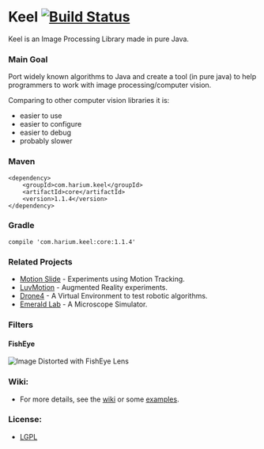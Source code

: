 Keel [![Build Status](https://travis-ci.org/Harium/keel.svg?branch=master)](https://travis-ci.org/Harium/keel)
====

Keel is an Image Processing Library made in pure Java.

### Main Goal
Port widely known algorithms to Java and create a tool (in pure java) to help programmers to work with image processing/computer vision.

Comparing to other computer vision libraries it is:

- easier to use
- easier to configure
- easier to debug
- probably slower

### Maven
```
<dependency>
    <groupId>com.harium.keel</groupId>
    <artifactId>core</artifactId>
    <version>1.1.4</version>
</dependency>
```

### Gradle
```
compile 'com.harium.keel:core:1.1.4'
```


### Related Projects
- [Motion Slide](https://github.com/yuripourre/motion-slide/) - Experiments using Motion Tracking.
- [LuvMotion](https://github.com/yuripourre/luvmotion/) - Augmented Reality experiments.
- [Drone4](https://github.com/yuripourre/drone4) - A Virtual Environment to test robotic algorithms.
- [Emerald Lab](https://github.com/yuripourre/emerald-lab) - A Microscope Simulator.

### Filters

#### FishEye
![Image Distorted with FishEye Lens](https://raw.githubusercontent.com/yuripourre/e-motion/master/screenshots/fish_eye.jpg)

### Wiki:
- For more details, see the [wiki](https://github.com/yuripourre/e-motion/wiki/) or some [examples](https://github.com/yuripourre/e-motion/wiki/Examples).

### License:
- [LGPL](https://www.gnu.org/licenses/lgpl-3.0.en.html)
